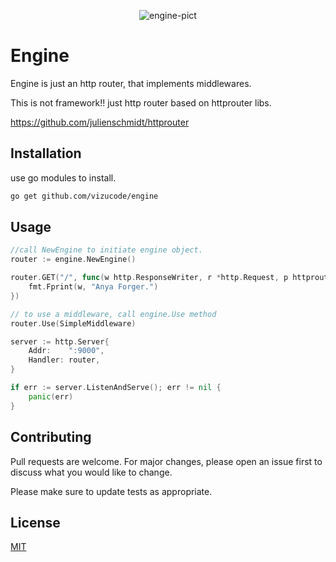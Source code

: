 <p align="center">
	<img src="https://i.ibb.co/nQhm2pK/engine-DFM3-01.jpg" alt="engine-pict"/>
</p>


# Engine
Engine is just an http router, that implements middlewares.

This is not framework!! just http router
based on httprouter libs.

https://github.com/julienschmidt/httprouter

## Installation

use go modules to install.

```bash
go get github.com/vizucode/engine
```

## Usage

```go
//call NewEngine to initiate engine object.
router := engine.NewEngine()

router.GET("/", func(w http.ResponseWriter, r *http.Request, p httprouter.Params) {
	fmt.Fprint(w, "Anya Forger.")
})

// to use a middleware, call engine.Use method
router.Use(SimpleMiddleware)

server := http.Server{
	Addr:    ":9000",
	Handler: router,
}

if err := server.ListenAndServe(); err != nil {
	panic(err)
}
```

## Contributing
Pull requests are welcome. For major changes, please open an issue first to discuss what you would like to change.

Please make sure to update tests as appropriate.

## License
[MIT](https://choosealicense.com/licenses/mit/)